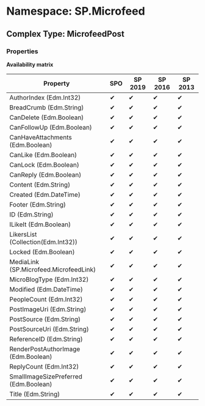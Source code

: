 # Namespace: SP.Microfeed

## Complex Type: MicrofeedPost

### Properties

**Availability matrix**

Property | SPO | SP 2019 | SP 2016 | SP 2013
----------|-----|---------|---------|--------
AuthorIndex (Edm.Int32) | ✔ | ✔ | ✔ | ✔
BreadCrumb (Edm.String) | ✔ | ✔ | ✔ | ✔
CanDelete (Edm.Boolean) | ✔ | ✔ | ✔ | ✔
CanFollowUp (Edm.Boolean) | ✔ | ✔ | ✔ | ✔
CanHaveAttachments (Edm.Boolean) | ✔ | ✔ | ✔ | ✔
CanLike (Edm.Boolean) | ✔ | ✔ | ✔ | ✔
CanLock (Edm.Boolean) | ✔ | ✔ | ✔ | ✔
CanReply (Edm.Boolean) | ✔ | ✔ | ✔ | ✔
Content (Edm.String) | ✔ | ✔ | ✔ | ✔
Created (Edm.DateTime) | ✔ | ✔ | ✔ | ✔
Footer (Edm.String) | ✔ | ✔ | ✔ | ✔
ID (Edm.String) | ✔ | ✔ | ✔ | ✔
ILikeIt (Edm.Boolean) | ✔ | ✔ | ✔ | ✔
LikersList (Collection(Edm.Int32)) | ✔ | ✔ | ✔ | ✔
Locked (Edm.Boolean) | ✔ | ✔ | ✔ | ✔
MediaLink (SP.Microfeed.MicrofeedLink) | ✔ | ✔ | ✔ | ✔
MicroBlogType (Edm.Int32) | ✔ | ✔ | ✔ | ✔
Modified (Edm.DateTime) | ✔ | ✔ | ✔ | ✔
PeopleCount (Edm.Int32) | ✔ | ✔ | ✔ | ✔
PostImageUri (Edm.String) | ✔ | ✔ | ✔ | ✔
PostSource (Edm.String) | ✔ | ✔ | ✔ | ✔
PostSourceUri (Edm.String) | ✔ | ✔ | ✔ | ✔
ReferenceID (Edm.String) | ✔ | ✔ | ✔ | ✔
RenderPostAuthorImage (Edm.Boolean) | ✔ | ✔ | ✔ | ✔
ReplyCount (Edm.Int32) | ✔ | ✔ | ✔ | ✔
SmallImageSizePreferred (Edm.Boolean) | ✔ | ✔ | ✔ | ✔
Title (Edm.String) | ✔ | ✔ | ✔ | ✔
